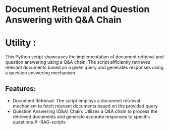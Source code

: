 # Document Retrieval and Question Answering with Q&A Chain

# Utility :
This Python script showcases the implementation of document retrieval and question answering using a Q&A chain. The script efficiently retrieves relevant documents based on a given query and generates responses using a question answering mechanism.

## Features:
- Document Retrieval: The script employs a document retrieval mechanism to fetch relevant documents based on the provided query.
- Question Answering (Q&A) Chain: Utilizes a Q&A chain to process the retrieved documents and generate accurate responses to specific questions.# -RAG-scripts

